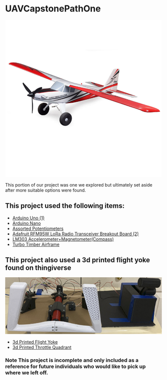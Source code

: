 # UAVCapstonePathOne
<p align="center">
  <img src="turbo.jpeg">
</p>
This portion of our project was one we explored but ultimately set aside after more suitable options were found.


## This project used the following items:

- [Arduino Uno (1)](https://store.arduino.cc/products/arduino-uno-rev3)
- [Arduino Nano](https://store.arduino.cc/products/arduino-nano)
- [Assorted Potentiometers](https://www.amazon.com/Taiss-Potentiometer-potentiometers-Assortment-Terminal/dp/B0B1TSMDL1/ref=sr_1_3?keywords=potentiometer+assortment+kit&qid=1677274926&sprefix=potenti%2Caps%2C210&sr=8-3)
- [Adafruit RFM95W LoRa Radio Transceiver Breakout Board (2)](https://www.adafruit.com/product/3072)
- [LM303 Accelerometer+Magnetometer(Compass)](https://www.adafruit.com/product/1120)
- [Turbo Timber Airframe](https://www.horizonhobby.com/product/turbo-timber-evolution-1.5m-bnf-basic-includes-floats/EFL105250.html)

## This project also used a 3d printed flight yoke found on thingiverse
<p align="center">
  <img src="3dprintedyoke.png">
</p>

- [3d Printed Flight Yoke](https://www.thingiverse.com/thing:4855469)
- [3d Printed Throttle Quadrant](https://www.thingiverse.com/thing:4445717)

### Note This project is incomplete and only included as a reference for future individuals who would like to pick up where we left off.
